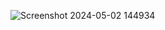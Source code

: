 ![Screenshot 2024-05-02 144934](https://github.com/ItzBotHulk/Frountend_projects/assets/117466114/fc0ab533-3b67-4e97-8b85-ace0e5b43bf4)
